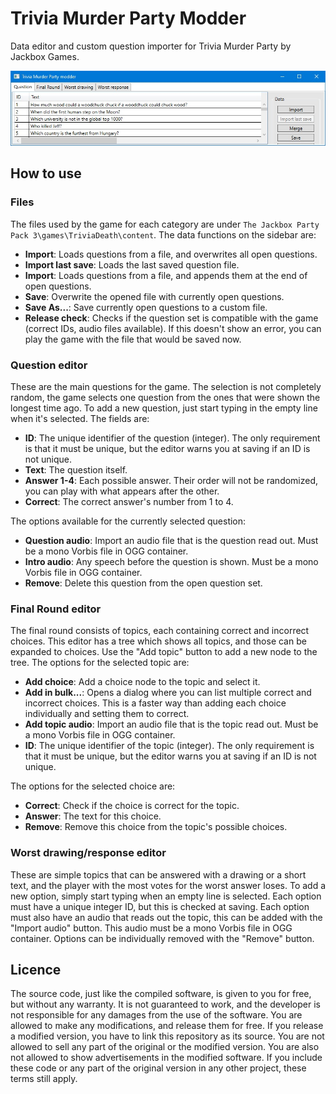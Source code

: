# Trivia Murder Party Modder
Data editor and custom question importer for Trivia Murder Party by Jackbox Games.

![Trivia Murder Party Modder](screenshot.jpg)

## How to use
### Files
The files used by the game for each category are under `The Jackbox Party Pack 3\games\TriviaDeath\content`. The data functions on the sidebar are:
* **Import**: Loads questions from a file, and overwrites all open questions.
* **Import last save**: Loads the last saved question file.
* **Import**: Loads questions from a file, and appends them at the end of open questions.
* **Save**: Overwrite the opened file with currently open questions.
* **Save As...**: Save currently open questions to a custom file.
* **Release check**: Checks if the question set is compatible with the game (correct IDs, audio files available). If this doesn't show an error, you can play the game with the file that would be saved now.

### Question editor
These are the main questions for the game. The selection is not completely random, the game selects one question from the ones that were shown the longest time ago. To add a new question, just start typing in the empty line when it's selected. The fields are:
* **ID**: The unique identifier of the question (integer). The only requirement is that it must be unique, but the editor warns you at saving if an ID is not unique.
* **Text**: The question itself.
* **Answer 1-4**: Each possible answer. Their order will not be randomized, you can play with what appears after the other.
* **Correct**: The correct answer's number from 1 to 4.

The options available for the currently selected question:
* **Question audio**: Import an audio file that is the question read out. Must be a mono Vorbis file in OGG container.
* **Intro audio**: Any speech before the question is shown. Must be a mono Vorbis file in OGG container.
* **Remove**: Delete this question from the open question set.

### Final Round editor
The final round consists of topics, each containing correct and incorrect choices. This editor has a tree which shows all topics, and those can be expanded to choices. Use the "Add topic" button to add a new node to the tree. The options for the selected topic are:
* **Add choice**: Add a choice node to the topic and select it.
* **Add in bulk...**: Opens a dialog where you can list multiple correct and incorrect choices. This is a faster way than adding each choice individually and setting them to correct.
* **Add topic audio**: Import an audio file that is the topic read out. Must be a mono Vorbis file in OGG container.
* **ID**: The unique identifier of the topic (integer). The only requirement is that it must be unique, but the editor warns you at saving if an ID is not unique.

The options for the selected choice are:
* **Correct**: Check if the choice is correct for the topic.
* **Answer**: The text for this choice.
* **Remove**: Remove this choice from the topic's possible choices.

### Worst drawing/response editor
These are simple topics that can be answered with a drawing or a short text, and the player with the most votes for the worst answer loses. To add a new option, simply start typing when an empty line is selected. Each option must have a unique integer ID, but this is checked at saving. Each option must also have an audio that reads out the topic, this can be added with the "Import audio" button. This audio must be a mono Vorbis file in OGG container. Options can be individually removed with the "Remove" button.

## Licence
The source code, just like the compiled software, is given to you for free, but without any warranty. It is not guaranteed to work, and the developer is not responsible for any damages from the use of the software. You are allowed to make any modifications, and release them for free. If you release a modified version, you have to link this repository as its source. You are not allowed to sell any part of the original or the modified version. You are also not allowed to show advertisements in the modified software. If you include these code or any part of the original version in any other project, these terms still apply.
